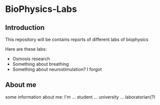 # BioPhysics-Labs

## Introduction

This repository will be contains reports of different labs of biophysics

Here are these labs:
- Osmosis research
- Something about breathing
- Something about neurostimulation? I forgot


## About me

some information about me:
I'm ...
student ... university ... laboratorian(?)
